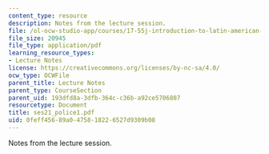 ```yaml
---
content_type: resource
description: Notes from the lecture session.
file: /ol-ocw-studio-app/courses/17-55j-introduction-to-latin-american-studies-fall-2006/0feff45689a0475818226527d9309b08_ses21_police1.pdf
file_size: 20945
file_type: application/pdf
learning_resource_types:
- Lecture Notes
license: https://creativecommons.org/licenses/by-nc-sa/4.0/
ocw_type: OCWFile
parent_title: Lecture Notes
parent_type: CourseSection
parent_uid: 193dfd8a-3dfb-364c-c36b-a92ce5706807
resourcetype: Document
title: ses21_police1.pdf
uid: 0feff456-89a0-4758-1822-6527d9309b08
---
```

Notes from the lecture session.